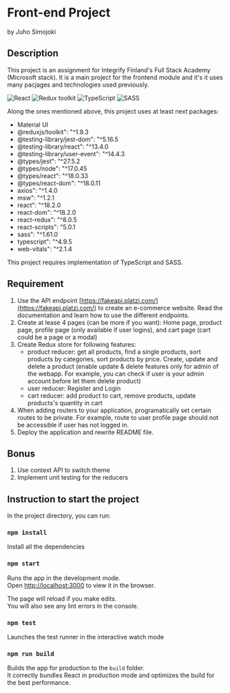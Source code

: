 # Front-end Project
by Juho Simojoki

## Description
This project is an assignment for Integrify Finland's Full Stack Academy (Microsoft stack). It is a main project for the frontend module and it's it uses many pacjages and technologies used previously.

![React](https://img.shields.io/badge/React-v.18-blue)
![Redux toolkit](https://img.shields.io/badge/RTK-v.1-purple)
![TypeScript](https://img.shields.io/badge/TypeScript-v.4-green)
![SASS](https://img.shields.io/badge/SASS-v.1-hotpink)

Along the ones mentioned above, this project uses at least next packages:
- Material UI
- @reduxjs/toolkit": "^1.9.3
- @testing-library/jest-dom": "^5.16.5
- @testing-library/react": "^13.4.0
- @testing-library/user-event": "^14.4.3
- @types/jest": "^27.5.2
- @types/node": "^17.0.45
- @types/react": "^18.0.33
- @types/react-dom": "^18.0.11
- axios": "^1.4.0
- msw": "^1.2.1
- react": "^18.2.0
- react-dom": "^18.2.0
- react-redux": "^8.0.5
- react-scripts": "5.0.1
- sass": "^1.61.0
- typescript": "^4.9.5
- web-vitals": "^2.1.4

This project requires implementation of TypeScript and SASS.

## Requirement

1. Use the API endpoint [https://fakeapi.platzi.com/](https://fakeapi.platzi.com/) to create an e-commerce website. Read the documentation and learn how to use the different endpoints.
2. Create at lease 4 pages (can be more if you want): Home page, product page,
profile page (only available if user logins), and cart page (cart could be a page or a modal)
3. Create Redux store for following features:
    - product reducer: get all products, find a single products, sort products by
    categories, sort products by price. Create, update and delete a product (enable update & delete features only for admin of the webapp. For example, you can check if user is your admin account before let them delete product)
    - user reducer: Register and Login
    - cart reducer: add product to cart, remove products, update products's quantity in cart
4. When adding routers to your application, programatically set certain routes to be private. For example, route to user profile page should not be accessible if user has not logged in.
5. Deploy the application and rewrite README file.

## Bonus

1. Use context API to switch theme
2. Implement unit testing for the reducers

## Instruction to start the project

In the project directory, you can run:

### `npm install`

Install all the dependencies

### `npm start`

Runs the app in the development mode.\
Open [http://localhost:3000](http://localhost:3000) to view it in the browser.

The page will reload if you make edits.\
You will also see any lint errors in the console.

### `npm test`

Launches the test runner in the interactive watch mode

### `npm run build`

Builds the app for production to the `build` folder.\
It correctly bundles React in production mode and optimizes the build for the best performance.
